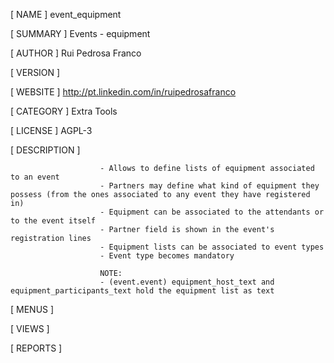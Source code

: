 [ NAME ]
event_equipment


[ SUMMARY ]
Events - equipment


[ AUTHOR ]
Rui Pedrosa Franco


[ VERSION ]



[ WEBSITE ]
http://pt.linkedin.com/in/ruipedrosafranco


[ CATEGORY ]
Extra Tools


[ LICENSE ]
AGPL-3


[ DESCRIPTION ]

                        - Allows to define lists of equipment associated to an event
                        - Partners may define what kind of equipment they possess (from the ones associated to any event they have registered in)
                        - Equipment can be associated to the attendants or to the event itself
                        - Partner field is shown in the event's registration lines
                        - Equipment lists can be associated to event types
                        - Event type becomes mandatory
                        
                        NOTE:
                        - (event.event) equipment_host_text and equipment_participants_text hold the equipment list as text
                        


[ MENUS ]



[ VIEWS ]



[ REPORTS ]
